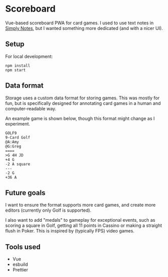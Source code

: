# Scoreboard

Vue-based scoreboard PWA for card games. I used to use text notes in [Simply Notes](https://github.com/gregtyler/simply-notes), but I wanted something more dedicated (and with a nicer UI).

## Setup

For local development:
```
npm install
npm start
```

## Data format

Storage uses a custom data format for storing games. This was mostly for fun, but is specifically designed for annotating card games in a human and computer-readable way.

An example game is shown below, though this format might change as I experiment.

```
GOLF9
9-Card Golf
@A:Amy
@G:Greg
====
>G 4H JD
+4 G
-2 A square
---
-2 G
+36 A
```

## Future goals

I want to ensure the format supports more card games, and create more editors (currently only Golf is supported).

I also want to add "medals" to gameplay for exceptional events, such as scoring a square in Golf, getting all 11 points in Cassino or making a straight flush in Poker. This is inspired by (typically FPS) video games.

## Tools used

- Vue
- esbuild
- Prettier
